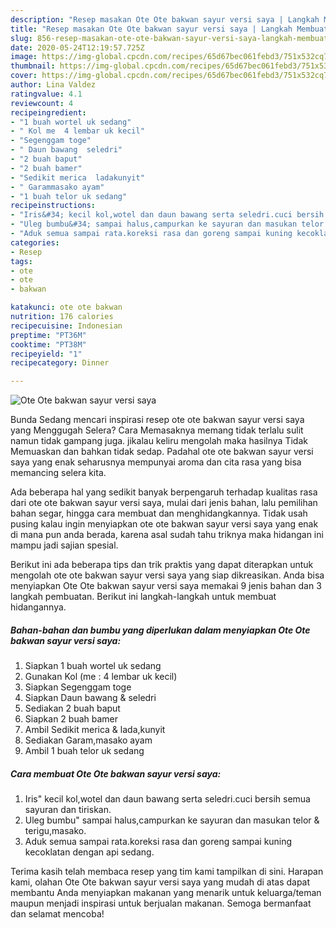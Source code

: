 ```yaml
---
description: "Resep masakan Ote Ote bakwan sayur versi saya | Langkah Membuat Ote Ote bakwan sayur versi saya Yang Lezat Sekali"
title: "Resep masakan Ote Ote bakwan sayur versi saya | Langkah Membuat Ote Ote bakwan sayur versi saya Yang Lezat Sekali"
slug: 856-resep-masakan-ote-ote-bakwan-sayur-versi-saya-langkah-membuat-ote-ote-bakwan-sayur-versi-saya-yang-lezat-sekali
date: 2020-05-24T12:19:57.725Z
image: https://img-global.cpcdn.com/recipes/65d67bec061febd3/751x532cq70/ote-ote-bakwan-sayur-versi-saya-foto-resep-utama.jpg
thumbnail: https://img-global.cpcdn.com/recipes/65d67bec061febd3/751x532cq70/ote-ote-bakwan-sayur-versi-saya-foto-resep-utama.jpg
cover: https://img-global.cpcdn.com/recipes/65d67bec061febd3/751x532cq70/ote-ote-bakwan-sayur-versi-saya-foto-resep-utama.jpg
author: Lina Valdez
ratingvalue: 4.1
reviewcount: 4
recipeingredient:
- "1 buah wortel uk sedang"
- " Kol me  4 lembar uk kecil"
- "Segenggam toge"
- " Daun bawang  seledri"
- "2 buah baput"
- "2 buah bamer"
- "Sedikit merica  ladakunyit"
- " Garammasako ayam"
- "1 buah telor uk sedang"
recipeinstructions:
- "Iris&#34; kecil kol,wotel dan daun bawang serta seledri.cuci bersih semua sayuran dan tiriskan."
- "Uleg bumbu&#34; sampai halus,campurkan ke sayuran dan masukan telor &amp; terigu,masako."
- "Aduk semua sampai rata.koreksi rasa dan goreng sampai kuning kecoklatan dengan api sedang."
categories:
- Resep
tags:
- ote
- ote
- bakwan

katakunci: ote ote bakwan 
nutrition: 176 calories
recipecuisine: Indonesian
preptime: "PT36M"
cooktime: "PT38M"
recipeyield: "1"
recipecategory: Dinner

---
```



![Ote Ote bakwan sayur versi saya](https://img-global.cpcdn.com/recipes/65d67bec061febd3/751x532cq70/ote-ote-bakwan-sayur-versi-saya-foto-resep-utama.jpg)

Bunda Sedang mencari inspirasi resep ote ote bakwan sayur versi saya yang Menggugah Selera? Cara Memasaknya memang tidak terlalu sulit namun tidak gampang juga. jikalau keliru mengolah maka hasilnya Tidak Memuaskan dan bahkan tidak sedap. Padahal ote ote bakwan sayur versi saya yang enak seharusnya mempunyai aroma dan cita rasa yang bisa memancing selera kita.

Ada beberapa hal yang sedikit banyak berpengaruh terhadap kualitas rasa dari ote ote bakwan sayur versi saya, mulai dari jenis bahan, lalu pemilihan bahan segar, hingga cara membuat dan menghidangkannya. Tidak usah pusing kalau ingin menyiapkan ote ote bakwan sayur versi saya yang enak di mana pun anda berada, karena asal sudah tahu triknya maka hidangan ini mampu jadi sajian spesial.




Berikut ini ada beberapa tips dan trik praktis yang dapat diterapkan untuk mengolah ote ote bakwan sayur versi saya yang siap dikreasikan. Anda bisa menyiapkan Ote Ote bakwan sayur versi saya memakai 9 jenis bahan dan 3 langkah pembuatan. Berikut ini langkah-langkah untuk membuat hidangannya.

<!--inarticleads1-->

##### Bahan-bahan dan bumbu yang diperlukan dalam menyiapkan Ote Ote bakwan sayur versi saya:

1. Siapkan 1 buah wortel uk sedang
1. Gunakan  Kol (me : 4 lembar uk kecil)
1. Siapkan Segenggam toge
1. Siapkan  Daun bawang &amp; seledri
1. Sediakan 2 buah baput
1. Siapkan 2 buah bamer
1. Ambil Sedikit merica &amp; lada,kunyit
1. Sediakan  Garam,masako ayam
1. Ambil 1 buah telor uk sedang




<!--inarticleads2-->

##### Cara membuat Ote Ote bakwan sayur versi saya:

1. Iris&#34; kecil kol,wotel dan daun bawang serta seledri.cuci bersih semua sayuran dan tiriskan.
1. Uleg bumbu&#34; sampai halus,campurkan ke sayuran dan masukan telor &amp; terigu,masako.
1. Aduk semua sampai rata.koreksi rasa dan goreng sampai kuning kecoklatan dengan api sedang.




Terima kasih telah membaca resep yang tim kami tampilkan di sini. Harapan kami, olahan Ote Ote bakwan sayur versi saya yang mudah di atas dapat membantu Anda menyiapkan makanan yang menarik untuk keluarga/teman maupun menjadi inspirasi untuk berjualan makanan. Semoga bermanfaat dan selamat mencoba!
